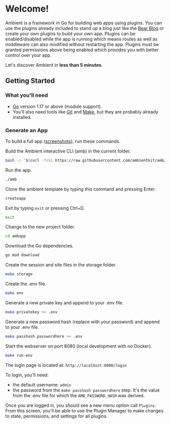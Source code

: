 # Welcome!

Ambient is a framework in Go for building web apps using plugins. You can use the plugins already included to stand up a blog just like the [Bear Blog](https://bearblog.dev/) or create your own plugins to build your own app. Plugins can be enabled/disabled while the app is running which means routes as well as middleware can also modified without restarting the app. Plugins must be granted permissions above being enabled which provides you with better control over your app.

Let's discover Ambient in **less than 5 minutes**.

## Getting Started

### What you'll need

- [Go](https://go.dev/doc/install) version 1.17 or above (module support).
- You'll also need tools like [Git](https://git-scm.com/) and [Make](https://www.gnu.org/software/make/manual/make.html), but they are probably already installed.

### Generate an App

To build a full app ([screenshots](/docs/introduction/screenshots)), run these commands.

Build the Ambient interactive CLI (amb) in the current folder.

```bash
bash -c "$(curl -fsSL https://raw.githubusercontent.com/ambientkit/amb/main/bash/install.sh)"
```

Run the app.

```bash
./amb
```

Clone the ambient template by typing this command and pressing Enter.

```bash
createapp
```

Exit by typing `exit` or pressing Ctrl+D.

```bash
exit
```

Change to the new project folder.

```bash
cd ambapp
```

Download the Go dependencies.

```bash
go mod download
```

Create the session and site files in the storage folder.

```bash
make storage
```

Create the .env file.

```bash
make env
```

Generate a new private key and append to your .env file.

```bash
make privatekey >> .env
```

Generate a new password hash (replace with your password) and append to your .env file.

```bash
make passhash passwordhere >> .env
```

Start the webserver on port 8080 (local development with no Docker).

```bash
make run-env
```

The login page is located at: `http://localhost:8080/login`

To login, you'll need:

- the default username: `admin`
- the password from the `make passhash passwordhere` step. It's the value from the .env file for which the `AMB_PASSWORD_HASH` was derived.

Once you are logged in, you should see a new menu option call `Plugins`. From this screen, you'll be able to use the Plugin Manager to make changes to state, permissions, and settings for all plugins.